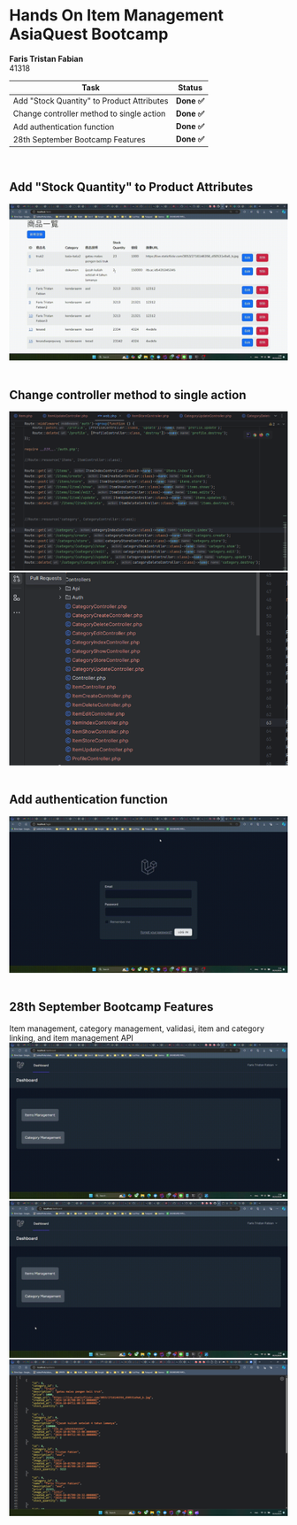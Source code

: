 # Hands On Item Management AsiaQuest Bootcamp
**Faris Tristan Fabian**  
41318

| Task  | Status |
| ------------- | ------------- |
| Add "Stock Quantity" to Product Attributes  | **Done ✅**   |
| Change controller method to single action  | **Done ✅**   |
| Add authentication function  | **Done ✅**  |
| 28th September Bootcamp Features  | **Done ✅**   |
<br>


## Add "Stock Quantity" to Product Attributes
![Stock Quantity](/github_media/stock_quantity.gif)
<br>
<br>

## Change controller method to single action
![Single Action 1](/github_media/single_action_controller_1.png)
![Single Action 1](/github_media/single_action_controller_2.png)
<br>
<br>

## Add authentication function
![Auth](/github_media/auth.gif)
<br>
<br>

## 28th September Bootcamp Features
Item management, category management, validasi, item and category linking, and item management API
<br>
![28](/github_media/item_mgmt.gif)
![28](/github_media/category_mgmt.gif)
![28](/github_media/API.png)





